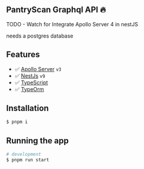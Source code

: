 ## PantryScan Graphql API 🔥

TODO - Watch for Integrate Apollo Server 4 in nestJS

needs a postgres database

## Features

- ✅ [Apollo Server](https://www.apollographql.com/docs/apollo-server/v3/) `v3`
- ✅ [NestJs](https://nestjs.com/) `v9`
- ✅ [TypeScript](https://www.typescriptlang.org/)
- ✅ [TypeOrm](https://typeorm.io/)

## Installation

```bash
$ pnpm i
```

## Running the app

```bash
# development
$ pnpm run start
```

